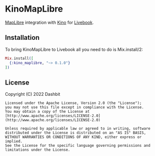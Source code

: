 # KinoMapLibre

[MapLibre](https://github.com/livebook-dev/maplibre) integration with
[Kino](https://github.com/livebook-dev/kino) for
[Livebook](https://github.com/livebook-dev/livebook).

## Installation

To bring KinoMapLibre to Livebook all you need to do is Mix.install/2:

```elixir
Mix.install([
  {:kino_maplibre, "~> 0.1.0"}
])
```

## License

Copyright (C) 2022 Dashbit

    Licensed under the Apache License, Version 2.0 (the "License");
    you may not use this file except in compliance with the License.
    You may obtain a copy of the License at [http://www.apache.org/licenses/LICENSE-2.0](http://www.apache.org/licenses/LICENSE-2.0)

    Unless required by applicable law or agreed to in writing, software
    distributed under the License is distributed on an "AS IS" BASIS,
    WITHOUT WARRANTIES OR CONDITIONS OF ANY KIND, either express or implied.
    See the License for the specific language governing permissions and
    limitations under the License.
